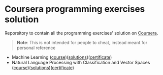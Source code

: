 # Coursera programming exercises solution
Reporsitory to contain all the programming exercises' solution on [Coursera](https://www.coursera.org/).

>**Note**: This is not intended for people to cheat, instead meant for personal reference

+ Machine Learning ([course](https://www.coursera.org/learn/machine-learning))([solutions](machine-learning))([certificate](https://www.coursera.org/account/accomplishments/verify/JPWB8TDSMWXV))
+ Natural Language Processing with Classification and Vector Spaces ([course](https://www.coursera.org/learn/classification-vector-spaces-in-nlp))([solutions](natural-language-processing-with-classification-and-vector-spaces))([certificate](https://www.coursera.org/account/accomplishments/verify/7692E3YDDYE7))
